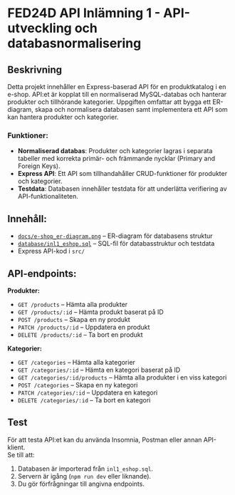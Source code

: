 # FED24D API Inlämning 1 - API-utveckling och databasnormalisering

## Beskrivning

Detta projekt innehåller en Express-baserad API för en produktkatalog i en e-shop. API:et är kopplat till en normaliserad MySQL-databas och hanterar produkter och tillhörande kategorier. Uppgiften omfattar att bygga ett ER-diagram, skapa och normalisera databasen samt implementera ett API som kan hantera produkter och kategorier.

### Funktioner:

- **Normaliserad databas**: Produkter och kategorier lagras i separata tabeller med korrekta primär- och främmande nycklar (Primary and Foreign Keys).
- **Express API**: Ett API som tillhandahåller CRUD-funktioner för produkter och kategorier.
- **Testdata**: Databasen innehåller testdata för att underlätta verifiering av API-funktionaliteten.

## Innehåll:

- [`docs/e-shop_er-diagram.png`](docs/e-shop_er-diagram.png) – ER-diagram för databasens struktur
- [`database/inl1_eshop.sql`](database/inl1_eshop.sql) – SQL-fil för databasstruktur och testdata
- Express API-kod i `src/`

## API-endpoints:

**Produkter:**

- `GET /products` – Hämta alla produkter
- `GET /products/:id` – Hämta produkt baserat på ID
- `POST /products` – Skapa en ny produkt
- `PATCH /products/:id` – Uppdatera en produkt
- `DELETE /products/:id` – Ta bort en produkt

**Kategorier:**

- `GET /categories` – Hämta alla kategorier
- `GET /categories/:id` – Hämta en kategori baserat på ID
- `GET /categories/:id/products` – Hämta alla produkter i en viss kategori
- `POST /categories` – Skapa en ny kategori
- `PATCH /categories/:id` – Uppdatera en kategori
- `DELETE /categories/:id` – Ta bort en kategori

## Test

För att testa API:et kan du använda Insomnia, Postman eller annan API-klient.  
Se till att:

1. Databasen är importerad från `inl1_eshop.sql`.
2. Servern är igång (`npm run dev` eller liknande).
3. Du gör förfrågningar till angivna endpoints.
